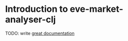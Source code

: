 # Introduction to eve-market-analyser-clj

TODO: write [great documentation](http://jacobian.org/writing/what-to-write/)
